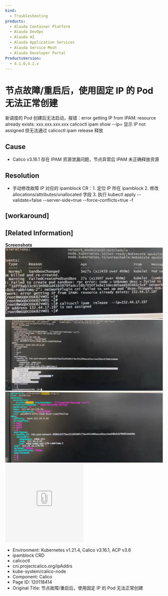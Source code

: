 ```yaml
---
kind:
  - Troubleshooting
products:
  - Alauda Container Platform
  - Alauda DevOps
  - Alauda AI
  - Alauda Application Services
  - Alauda Service Mesh
  - Alauda Developer Portal
ProductsVersion:
  - 4.1.0,4.2.x
---
```

<!-- A type of document that involves encountering a fault, diagnosing it, performing root cause analysis, and providing solutions. -->

# 节点故障/重启后，使用固定 IP 的 Pod 无法正常创建

新调度的 Pod 创建后无法启动，报错：error getting IP from IPAM: resource already exists: xxx.xxx.xxx.xxx calicoctl ipam show --ip=<IP> 显示 IP not assigned 但无法通过 calicoctl ipam release 释放

## Cause
- Calico v3.16.1 存在 IPAM 资源泄漏问题，节点异常后 IPAM 未正确释放资源

## Resolution
- 手动修改故障 IP 对应的 ipamblock CR：1. 定位 IP 所在 ipamblock 2. 修改 allocations/attributes/unallocated 字段 3. 执行 kubectl apply --validate=false --server-side=true --force-conflicts=true -f <YAML>

## [workaround]

## [Related Information]
**Screenshots**
![](assets/jie-dian-gu-zhang-zhong-qi-hou-shi-yong-gu-ding-ip-de-pod-wu-fa-zheng-chang-chua/image2022-8-3_16-9-6.png)
![](assets/jie-dian-gu-zhang-zhong-qi-hou-shi-yong-gu-ding-ip-de-pod-wu-fa-zheng-chang-chua/image2022-8-3_16-5-10.png)
![](assets/jie-dian-gu-zhang-zhong-qi-hou-shi-yong-gu-ding-ip-de-pod-wu-fa-zheng-chang-chua/image2022-8-3_15-45-6.png)
[![](assets/jie-dian-gu-zhang-zhong-qi-hou-shi-yong-gu-ding-ip-de-pod-wu-fa-zheng-chang-chua/placeholder-medium-file_1.png)](/download/attachments/120118414/calico-release-ip.sh?version=1&modificationDate=1660873888000&api=v2)
- Environment: Kubernetes v1.21.4, Calico v3.16.1, ACP v3.6
- ipamblock CRD
- calicoctl
- cni.projectcalico.org/ipAddrs
- kube-system/calico-node
- Component: Calico
- Page ID: 120118414
- Original Title: 节点故障/重启后，使用固定 IP 的 Pod 无法正常创建
